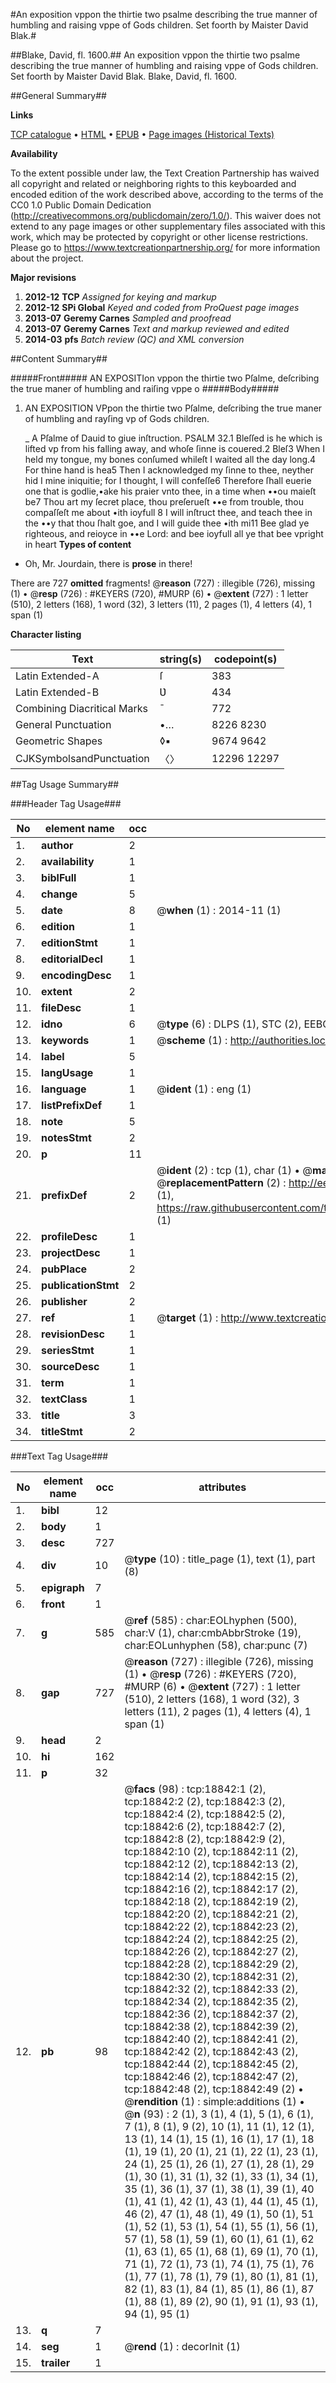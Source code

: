 #An exposition vppon the thirtie two psalme describing the true manner of humbling and raising vppe of Gods children. Set foorth by Maister David Blak.#

##Blake, David, fl. 1600.##
An exposition vppon the thirtie two psalme describing the true manner of humbling and raising vppe of Gods children. Set foorth by Maister David Blak.
Blake, David, fl. 1600.

##General Summary##

**Links**

[TCP catalogue](http://www.ota.ox.ac.uk/tcp/)  • 
[HTML](http://tei.it.ox.ac.uk/tcp/Texts-HTML/free/A16/A16199.html)  • 
[EPUB](http://tei.it.ox.ac.uk/tcp/Texts-EPUB/free/A16/A16199.epub) • 
[Page images (Historical Texts)](https://historicaltexts.jisc.ac.uk/eebo-99853459e)

**Availability**

To the extent possible under law, the Text Creation Partnership has waived all copyright and related or neighboring rights to this keyboarded and encoded edition of the work described above, according to the terms of the CC0 1.0 Public Domain Dedication (http://creativecommons.org/publicdomain/zero/1.0/). This waiver does not extend to any page images or other supplementary files associated with this work, which may be protected by copyright or other license restrictions. Please go to https://www.textcreationpartnership.org/ for more information about the project.

**Major revisions**

1. __2012-12__ __TCP__ *Assigned for keying and markup*
1. __2012-12__ __SPi Global__ *Keyed and coded from ProQuest page images*
1. __2013-07__ __Geremy Carnes__ *Sampled and proofread*
1. __2013-07__ __Geremy Carnes__ *Text and markup reviewed and edited*
1. __2014-03__ __pfs__ *Batch review (QC) and XML conversion*

##Content Summary##

#####Front#####
AN EXPOSITIon vppon the thirtie two Pſalme, deſcribing the true maner of humbling and raiſing vppe o
#####Body#####

1. AN EXPOSITION VPpon the thirtie two Pſalme, deſcribing the true maner of humbling and rayſing vp of Gods children.

    _ A Pſalme of Dauid to giue inſtruction.
PSALM 32.1 Bleſſed is he which is lifted vp from his falling away, and whoſe ſinne is couered.2 Bleſ3 When I held my tongue, my bones conſumed whileſt I waited all the day long.4 For thine hand is hea5 Then I acknowledged my ſinne to thee, neyther hid I mine iniquitie; for I thought, I will confeſſe6 Therefore ſhall euerie one that is godlie,•ake his praier vnto thee, in a time when ••ou maieſt be7 Thou art my ſecret place, thou preſerueſt ••e from trouble, thou compaſſeſt me about •ith ioyfull 8 I will inſtruct thee, and teach thee in the ••y that thou ſhalt goe, and I will guide thee •ith mi11 Bee glad ye righteous, and reioyce in ••e Lord: and bee ioyfull all ye that bee vpright
 in heart
**Types of content**

  * Oh, Mr. Jourdain, there is **prose** in there!

There are 727 **omitted** fragments! 
 @__reason__ (727) : illegible (726), missing (1)  •  @__resp__ (726) : #KEYERS (720), #MURP (6)  •  @__extent__ (727) : 1 letter (510), 2 letters (168), 1 word (32), 3 letters (11), 2 pages (1), 4 letters (4), 1 span (1)

**Character listing**


|Text|string(s)|codepoint(s)|
|---|---|---|
|Latin Extended-A|ſ|383|
|Latin Extended-B|Ʋ|434|
|Combining             Diacritical Marks|̄|772|
|General Punctuation|•…|8226 8230|
|Geometric Shapes|◊▪|9674 9642|
|CJKSymbolsandPunctuation|〈〉|12296 12297|

##Tag Usage Summary##

###Header Tag Usage###

|No|element name|occ|attributes|
|---|---|---|---|
|1.|__author__|2||
|2.|__availability__|1||
|3.|__biblFull__|1||
|4.|__change__|5||
|5.|__date__|8| @__when__ (1) : 2014-11 (1)|
|6.|__edition__|1||
|7.|__editionStmt__|1||
|8.|__editorialDecl__|1||
|9.|__encodingDesc__|1||
|10.|__extent__|2||
|11.|__fileDesc__|1||
|12.|__idno__|6| @__type__ (6) : DLPS (1), STC (2), EEBO-CITATION (1), PROQUEST (1), VID (1)|
|13.|__keywords__|1| @__scheme__ (1) : http://authorities.loc.gov/ (1)|
|14.|__label__|5||
|15.|__langUsage__|1||
|16.|__language__|1| @__ident__ (1) : eng (1)|
|17.|__listPrefixDef__|1||
|18.|__note__|5||
|19.|__notesStmt__|2||
|20.|__p__|11||
|21.|__prefixDef__|2| @__ident__ (2) : tcp (1), char (1)  •  @__matchPattern__ (2) : ([0-9\-]+):([0-9IVX]+) (1), (.+) (1)  •  @__replacementPattern__ (2) : http://eebo.chadwyck.com/downloadtiff?vid=$1&page=$2 (1), https://raw.githubusercontent.com/textcreationpartnership/Texts/master/tcpchars.xml#$1 (1)|
|22.|__profileDesc__|1||
|23.|__projectDesc__|1||
|24.|__pubPlace__|2||
|25.|__publicationStmt__|2||
|26.|__publisher__|2||
|27.|__ref__|1| @__target__ (1) : http://www.textcreationpartnership.org/docs/. (1)|
|28.|__revisionDesc__|1||
|29.|__seriesStmt__|1||
|30.|__sourceDesc__|1||
|31.|__term__|1||
|32.|__textClass__|1||
|33.|__title__|3||
|34.|__titleStmt__|2||


###Text Tag Usage###

|No|element name|occ|attributes|
|---|---|---|---|
|1.|__bibl__|12||
|2.|__body__|1||
|3.|__desc__|727||
|4.|__div__|10| @__type__ (10) : title_page (1), text (1), part (8)|
|5.|__epigraph__|7||
|6.|__front__|1||
|7.|__g__|585| @__ref__ (585) : char:EOLhyphen (500), char:V (1), char:cmbAbbrStroke (19), char:EOLunhyphen (58), char:punc (7)|
|8.|__gap__|727| @__reason__ (727) : illegible (726), missing (1)  •  @__resp__ (726) : #KEYERS (720), #MURP (6)  •  @__extent__ (727) : 1 letter (510), 2 letters (168), 1 word (32), 3 letters (11), 2 pages (1), 4 letters (4), 1 span (1)|
|9.|__head__|2||
|10.|__hi__|162||
|11.|__p__|32||
|12.|__pb__|98| @__facs__ (98) : tcp:18842:1 (2), tcp:18842:2 (2), tcp:18842:3 (2), tcp:18842:4 (2), tcp:18842:5 (2), tcp:18842:6 (2), tcp:18842:7 (2), tcp:18842:8 (2), tcp:18842:9 (2), tcp:18842:10 (2), tcp:18842:11 (2), tcp:18842:12 (2), tcp:18842:13 (2), tcp:18842:14 (2), tcp:18842:15 (2), tcp:18842:16 (2), tcp:18842:17 (2), tcp:18842:18 (2), tcp:18842:19 (2), tcp:18842:20 (2), tcp:18842:21 (2), tcp:18842:22 (2), tcp:18842:23 (2), tcp:18842:24 (2), tcp:18842:25 (2), tcp:18842:26 (2), tcp:18842:27 (2), tcp:18842:28 (2), tcp:18842:29 (2), tcp:18842:30 (2), tcp:18842:31 (2), tcp:18842:32 (2), tcp:18842:33 (2), tcp:18842:34 (2), tcp:18842:35 (2), tcp:18842:36 (2), tcp:18842:37 (2), tcp:18842:38 (2), tcp:18842:39 (2), tcp:18842:40 (2), tcp:18842:41 (2), tcp:18842:42 (2), tcp:18842:43 (2), tcp:18842:44 (2), tcp:18842:45 (2), tcp:18842:46 (2), tcp:18842:47 (2), tcp:18842:48 (2), tcp:18842:49 (2)  •  @__rendition__ (1) : simple:additions (1)  •  @__n__ (93) : 2 (1), 3 (1), 4 (1), 5 (1), 6 (1), 7 (1), 8 (1), 9 (2), 10 (1), 11 (1), 12 (1), 13 (1), 14 (1), 15 (1), 16 (1), 17 (1), 18 (1), 19 (1), 20 (1), 21 (1), 22 (1), 23 (1), 24 (1), 25 (1), 26 (1), 27 (1), 28 (1), 29 (1), 30 (1), 31 (1), 32 (1), 33 (1), 34 (1), 35 (1), 36 (1), 37 (1), 38 (1), 39 (1), 40 (1), 41 (1), 42 (1), 43 (1), 44 (1), 45 (1), 46 (2), 47 (1), 48 (1), 49 (1), 50 (1), 51 (1), 52 (1), 53 (1), 54 (1), 55 (1), 56 (1), 57 (1), 58 (1), 59 (1), 60 (1), 61 (1), 62 (1), 63 (1), 65 (1), 68 (1), 69 (1), 70 (1), 71 (1), 72 (1), 73 (1), 74 (1), 75 (1), 76 (1), 77 (1), 78 (1), 79 (1), 80 (1), 81 (1), 82 (1), 83 (1), 84 (1), 85 (1), 86 (1), 87 (1), 88 (1), 89 (2), 90 (1), 91 (1), 93 (1), 94 (1), 95 (1)|
|13.|__q__|7||
|14.|__seg__|1| @__rend__ (1) : decorInit (1)|
|15.|__trailer__|1||
